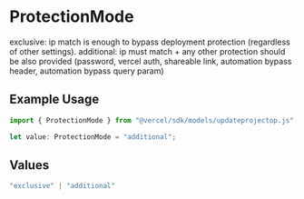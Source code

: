 # ProtectionMode

exclusive: ip match is enough to bypass deployment protection (regardless of other settings). additional: ip must match + any other protection should be also provided (password, vercel auth, shareable link, automation bypass header, automation bypass query param)

## Example Usage

```typescript
import { ProtectionMode } from "@vercel/sdk/models/updateprojectop.js";

let value: ProtectionMode = "additional";
```

## Values

```typescript
"exclusive" | "additional"
```